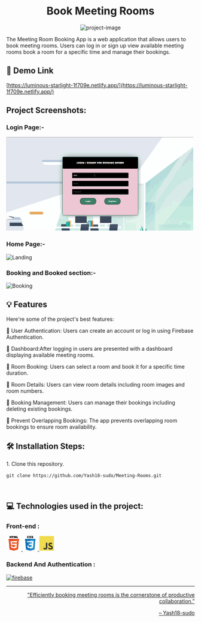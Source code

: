 <h1 align="center" id="title">Book Meeting Rooms</h1>

<p align="center"><img src="https://socialify.git.ci/Yash18-sudo/Meeting-Rooms/image?font=Inter&amp;name=1&amp;owner=1&amp;theme=Light" alt="project-image" width="500px" height="200px"> </p>

<p id="description">The Meeting Room Booking App is a web application that allows users to book meeting rooms. Users can log in or sign up view available meeting rooms book a room for a specific time and manage their bookings.</p>

<h2>🚀 Demo Link</h2>

[https://luminous-starlight-1f709e.netlify.app/](https://luminous-starlight-1f709e.netlify.app/)

<h2>Project Screenshots:</h2>
<h3>Login Page:-</h3>
<img src="https://github.com/Yash18-sudo/Meeting-Rooms/blob/master/assets/login.gif" alt="Login" width="500px" height="250px">

<h3>Home Page:-</h3>
<img src="https://github.com/Yash18-sudo/Meeting-Rooms/blob/master/assets/Landing.gif" alt="Landing" width="500px" height="250px">

<h3>Booking and Booked section:-</h3>
<img src="https://github.com/Yash18-sudo/Meeting-Rooms/blob/master/assets/booking.gif" alt="Booking" width="500px" height="250px">
  
  
<h2>💡 Features</h2>

Here're some of the project's best features:

📌   User Authentication: Users can create an account or log in using Firebase Authentication.

📌  Dashboard:After logging in users are presented with a dashboard displaying available meeting rooms.

📌  Room Booking: Users can select a room and book it for a specific time duration.

📌   Room Details: Users can view room details including room images and room numbers.

📌   Booking Management: Users can manage their bookings including deleting existing bookings.

📌   Prevent Overlapping Bookings: The app prevents overlapping room bookings to ensure room availability.

<h2>🛠️ Installation Steps:</h2>

<p>1. Clone this repository.</p>

```
git clone https://github.com/Yash18-sudo/Meeting-Rooms.git
```
  </br>
<h2>💻 
Technologies used in the project:</h2>

<h3>Front-end :</h3>

<a href="https://www.w3.org/html/" target="_blank" rel="noreferrer"> <img src="https://raw.githubusercontent.com/devicons/devicon/master/icons/html5/html5-original-wordmark.svg" alt="html5" width="40" height="40"/> </a><a href="https://www.w3schools.com/css/" target="_blank" rel="noreferrer"> <img src="https://raw.githubusercontent.com/devicons/devicon/master/icons/css3/css3-original-wordmark.svg" alt="css3" width="40" height="40"/> 
<a href="https://developer.mozilla.org/en-US/docs/Web/JavaScript" target="_blank" rel="noreferrer"> <img src="https://raw.githubusercontent.com/devicons/devicon/master/icons/javascript/javascript-original.svg" alt="javascript" width="40" height="40"/></a>

<h3>Backend And Authentication :</h3>

 <a href="https://firebase.google.com/" target="_blank" rel="noreferrer"> <img src="https://www.vectorlogo.zone/logos/firebase/firebase-icon.svg" alt="firebase" width="40" height="40"/>

 ---
<p align="right">"Efficiently booking meeting rooms is the cornerstone of productive collaboration." </p>
<p align="right"> – Yash18-sudo <p>


